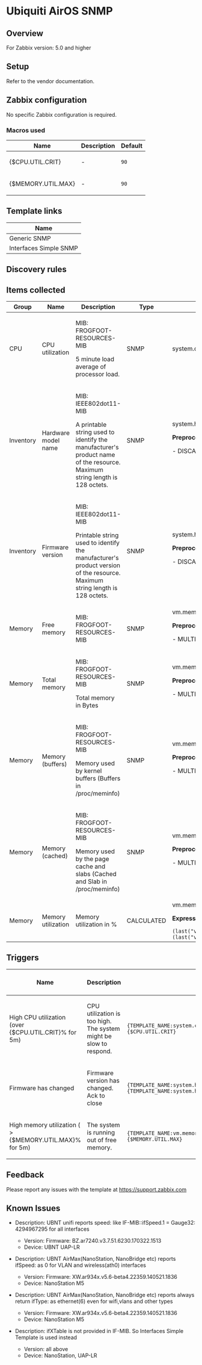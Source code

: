 
# Ubiquiti AirOS SNMP

## Overview

For Zabbix version: 5.0 and higher  

## Setup

Refer to the vendor documentation.

## Zabbix configuration

No specific Zabbix configuration is required.

### Macros used

|Name|Description|Default|
|----|-----------|-------|
|{$CPU.UTIL.CRIT} |<p>-</p> |`90` |
|{$MEMORY.UTIL.MAX} |<p>-</p> |`90` |

## Template links

|Name|
|----|
|Generic SNMP |
|Interfaces Simple SNMP |

## Discovery rules


## Items collected

|Group|Name|Description|Type|Key and additional info|
|-----|----|-----------|----|---------------------|
|CPU |CPU utilization |<p>MIB: FROGFOOT-RESOURCES-MIB</p><p>5 minute load average of processor load.</p> |SNMP |system.cpu.util[loadValue.2] |
|Inventory |Hardware model name |<p>MIB: IEEE802dot11-MIB</p><p>A printable string used to identify the manufacturer's product name of the resource. Maximum string length is 128 octets.</p> |SNMP |system.hw.model<p>**Preprocessing**:</p><p>- DISCARD_UNCHANGED_HEARTBEAT: `1d`</p> |
|Inventory |Firmware version |<p>MIB: IEEE802dot11-MIB</p><p>Printable string used to identify the manufacturer's product version of the resource. Maximum string length is 128 octets.</p> |SNMP |system.hw.firmware<p>**Preprocessing**:</p><p>- DISCARD_UNCHANGED_HEARTBEAT: `1d`</p> |
|Memory |Free memory |<p>MIB: FROGFOOT-RESOURCES-MIB</p> |SNMP |vm.memory.free[memFree.0]<p>**Preprocessing**:</p><p>- MULTIPLIER: `1024`</p> |
|Memory |Total memory |<p>MIB: FROGFOOT-RESOURCES-MIB</p><p>Total memory in Bytes</p> |SNMP |vm.memory.total[memTotal.0]<p>**Preprocessing**:</p><p>- MULTIPLIER: `1024`</p> |
|Memory |Memory (buffers) |<p>MIB: FROGFOOT-RESOURCES-MIB</p><p>Memory used by kernel buffers (Buffers in /proc/meminfo)</p> |SNMP |vm.memory.buffers[memBuffer.0]<p>**Preprocessing**:</p><p>- MULTIPLIER: `1024`</p> |
|Memory |Memory (cached) |<p>MIB: FROGFOOT-RESOURCES-MIB</p><p>Memory used by the page cache and slabs (Cached and Slab in /proc/meminfo)</p> |SNMP |vm.memory.cached[memCache.0]<p>**Preprocessing**:</p><p>- MULTIPLIER: `1024`</p> |
|Memory |Memory utilization |<p>Memory utilization in %</p> |CALCULATED |vm.memory.util[memoryUsedPercentage]<p>**Expression**:</p>`(last("vm.memory.total[memTotal.0]")-(last("vm.memory.free[memFree.0]")+last("vm.memory.buffers[memBuffer.0]")+last("vm.memory.cached[memCache.0]")))/last("vm.memory.total[memTotal.0]")*100` |

## Triggers

|Name|Description|Expression|Severity|Dependencies and additional info|
|----|-----------|----|----|----|
|High CPU utilization (over {$CPU.UTIL.CRIT}% for 5m) |<p>CPU utilization is too high. The system might be slow to respond.</p> |`{TEMPLATE_NAME:system.cpu.util[loadValue.2].min(5m)}>{$CPU.UTIL.CRIT}` |WARNING | |
|Firmware has changed |<p>Firmware version has changed. Ack to close</p> |`{TEMPLATE_NAME:system.hw.firmware.diff()}=1 and {TEMPLATE_NAME:system.hw.firmware.strlen()}>0` |INFO |<p>Manual close: YES</p> |
|High memory utilization ( >{$MEMORY.UTIL.MAX}% for 5m) |<p>The system is running out of free memory.</p> |`{TEMPLATE_NAME:vm.memory.util[memoryUsedPercentage].min(5m)}>{$MEMORY.UTIL.MAX}` |AVERAGE | |

## Feedback

Please report any issues with the template at https://support.zabbix.com

## Known Issues

- Description: UBNT unifi reports speed: like IF-MIB::ifSpeed.1 = Gauge32: 4294967295 for all interfaces
  - Version: Firmware: BZ.ar7240.v3.7.51.6230.170322.1513
  - Device: UBNT UAP-LR

- Description: UBNT AirMax(NanoStation, NanoBridge etc) reports ifSpeed: as 0 for VLAN and wireless(ath0) interfaces
  - Version: Firmware: XW.ar934x.v5.6-beta4.22359.140521.1836
  - Device: NanoStation M5

- Description: UBNT AirMax(NanoStation, NanoBridge etc) reports always return ifType: as ethernet(6) even for wifi,vlans and other types
  - Version: Firmware: XW.ar934x.v5.6-beta4.22359.140521.1836
  - Device: NanoStation M5

- Description: ifXTable is not provided in IF-MIB. So Interfaces Simple Template is used instead
  - Version: all above
  - Device: NanoStation, UAP-LR

